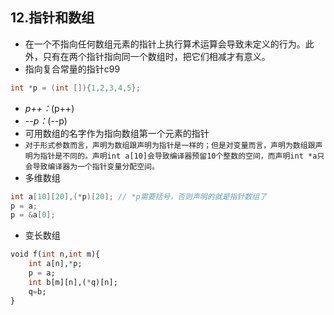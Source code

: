 ## 12.指针和数组
- 在一个不指向任何数组元素的指针上执行算术运算会导致未定义的行为。此外，只有在两个指针指向同一个数组时，把它们相减才有意义。
- 指向复合常量的指针c99
```c
int *p = (int []){1,2,3,4,5};
```
- *p++：*(p++)
- *--p：*(--p)
- 可用数组的名字作为指向数组第一个元素的指针
- `对于形式参数而言，声明为数组跟声明为指针是一样的；但是对变量而言，声明为数组跟声明为指针是不同的。声明int a[10]会导致编译器预留10个整数的空间，而声明int *a只会导致编译器为一个指针变量分配空间。`
- 多维数组
```c
int a[10][20],(*p)[20]; // *p需要括号，否则声明的就是指针数组了
p = a;
p = &a[0];
```
- 变长数组
```sql
void f(int n,int m){
    int a[n],*p;
    p = a;
    int b[m][n],(*q)[n];
    q=b;
}
```